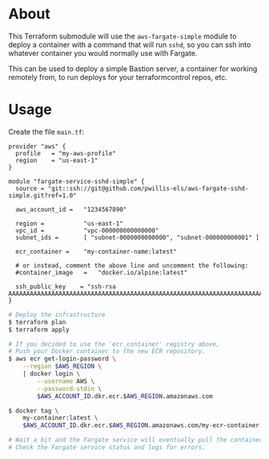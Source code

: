 # About

This Terraform submodule will use the `aws-fargate-simple` module to deploy a container with a command that will run `sshd`, so you can ssh into whatever container you would normally use with Fargate.

This can be used to deploy a simple Bastion server, a container for working remotely from, to run deploys for your terraformcontrol repos, etc.

# Usage

Create the file `main.tf`:
```hcl
provider "aws" {
  profile   = "my-aws-profile"
  region    = "us-east-1"
}

module "fargate-service-sshd-simple" {
  source = "git::ssh://git@github.com/pwillis-els/aws-fargate-sshd-simple.git?ref=1.0"

  aws_account_id =   "1234567890"

  region =           "us-east-1"
  vpc_id =           "vpc-000000000000000"
  subnet_ids =       [ "subnet-0000000000000", "subnet-000000000001" ]

  ecr_container =    "my-container-name:latest"

  # or instead, comment the above line and uncomment the following:
  #container_image   =   "docker.io/alpine:latest"

  ssh_public_key    = "ssh-rsa AAAAAAAAAAAAAAAAAAAAAAAAAAAAAAAAAAAAAAAAAAAAAAAAAAAAAAAAAAAAAAAAAAAAAAAAAAAAAAAAAAAAAAAAAAAAAAAAAAAAAAAAAAA=="
}
```

```bash
# Deploy the infrastructure
$ terraform plan
$ terraform apply

# If you decided to use the 'ecr_container' registry above,
# Push your Docker container to the new ECR repository.
$ aws ecr get-login-password \
    --region $AWS_REGION \
    | docker login \
        --username AWS \
        --password-stdin \
        $AWS_ACCOUNT_ID.dkr.ecr.$AWS_REGION.amazonaws.com

$ docker tag \
    my-container:latest \
    $AWS_ACCOUNT_ID.dkr.ecr.$AWS_REGION.amazonaws.com/my-ecr-container-name:latest

# Wait a bit and the Fargate service will eventually pull the container and start a task.
# Check the Fargate service status and logs for errors.
```
